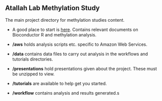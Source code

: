 ## Atallah Lab Methylation Study

The main project directory for methylation studies content.

* A good place to start is [here](./papers). Contains relevant documents on Bioconductor R and methylation analysis.

* __/aws__ holds analysis scripts etc. specific to Amazon Web Services.

* __/data__ contains data files to carry out analysis in the workflows and tutorials directories.

* __/presentations__ hold presentations given about the project. These must be unzipped to view.

* __/tutorials__ are available to help get you started. 

* __/workflow__ contains analysis and results generated.s
